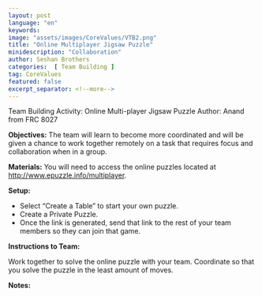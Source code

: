 ```yaml
---
layout: post
language: "en"
keywords:
image: "assets/images/CoreValues/VTB2.png"
title: "Online Multiplayer Jigsaw Puzzle"
minidescription: "Collaboration"
author: Seshan Brothers
categories:  [ Team Building ]
tag: CoreValues
featured: false
excerpt_separator: <!--more-->
---
```


Team Building Activity:  Online Multi-player Jigsaw Puzzle
Author: Anand from FRC 8027
<!--more-->

<b>Objectives:</b>
The team will learn to become more coordinated and will be given a chance to work together remotely on a task that requires focus and collaboration when in a group.

<b>Materials:</b>
You will need to access the online puzzles located at http://www.epuzzle.info/multiplayer.

<b>Setup:</b>
- Select “Create a Table” to start your own puzzle.
- Create a Private Puzzle.
- Once the link is generated, send that link to the rest of your team members so they can join that game.


<b>Instructions to Team:</b>

Work together to solve the online puzzle with your team. Coordinate so that you solve the puzzle in the least amount of moves.

<b>Notes:</b>
